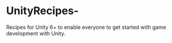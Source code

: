 # UnityRecipes-
Recipes for Unity 6+ to enable everyone to get started with game development with Unity.

